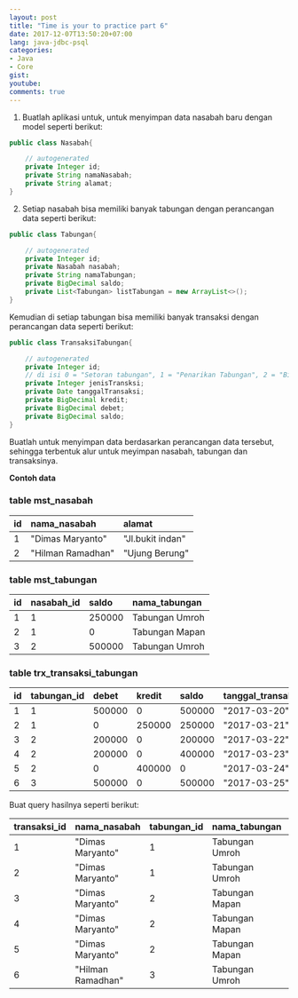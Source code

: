 ```yaml
---
layout: post
title: "Time is your to practice part 6"
date: 2017-12-07T13:50:20+07:00
lang: java-jdbc-psql
categories:
- Java
- Core
gist: 
youtube: 
comments: true
---
```


1. Buatlah aplikasi untuk, untuk menyimpan data nasabah baru dengan model seperti berikut:
```java
public class Nasabah{

    // autogenerated
    private Integer id;
    private String namaNasabah;
    private String alamat;
}
```

2. Setiap nasabah bisa memiliki banyak tabungan dengan perancangan data seperti berikut:
```java
public class Tabungan{

    // autogenerated
    private Integer id;
    private Nasabah nasabah;
    private String namaTabungan;
    private BigDecimal saldo;
    private List<Tabungan> listTabungan = new ArrayList<>();
}
```
Kemudian di setiap tabungan bisa memiliki banyak transaksi dengan perancangan data seperti berikut:
```java
public class TransaksiTabungan{

    // autogenerated
    private Integer id;
    // di isi 0 = "Setoran tabungan", 1 = "Penarikan Tabungan", 2 = "Biaya Admin"
    private Integer jenisTransksi;
    private Date tanggalTransaksi;
    private BigDecimal kredit;
    private BigDecimal debet;
    private BigDecimal saldo;
}
```
Buatlah untuk menyimpan data berdasarkan perancangan data tersebut, sehingga terbentuk alur untuk meyimpan nasabah, tabungan dan transaksinya.

**Contoh data**

### table mst_nasabah

| id    | nama_nasabah      | alamat                |
| :---  | :------           | :----                 |
| 1     | "Dimas Maryanto"  | "Jl.bukit indan"      |
| 2     | "Hilman Ramadhan" | "Ujung Berung"        |

### table mst_tabungan

| id    | nasabah_id        | saldo   | nama_tabungan   |
| :---  | :------           | :----   | :---            |
| 1     | 1                 | 250000  | Tabungan Umroh  |
| 2     | 1                 | 0       | Tabungan Mapan  |
| 3     | 2                 | 500000  | Tabungan Umroh  |

### table trx_transaksi_tabungan

| id    | tabungan_id       | debet     | kredit    | saldo     | tanggal_transaksi |
| :---  | :------           | :----     | :---      | :--       | :--               |
| 1     | 1                 | 500000    | 0         | 500000    | "2017-03-20"      |
| 2     | 1                 | 0         | 250000    | 250000    | "2017-03-21"      |
| 3     | 2                 | 200000    | 0         | 200000    | "2017-03-22"      |
| 4     | 2                 | 200000    | 0         | 400000    | "2017-03-23"      |
| 5     | 2                 | 0         | 400000    | 0         | "2017-03-24"      |
| 6     | 3                 | 500000    | 0         | 500000    | "2017-03-25"      |

Buat query hasilnya seperti berikut:

| transaksi_id  | nama_nasabah      | tabungan_id | nama_tabungan       | debet     | kredit    | saldo     | tanggal_transaksi |
| :--           | :---              | :------     | :---                | :----     | :---      | :--       | :--               |
| 1             | "Dimas Maryanto"  | 1           | Tabungan Umroh      | 500000    | 0         | 500000    | "2017-03-20"      |
| 2             | "Dimas Maryanto"  | 1           | Tabungan Umroh      | 0         | 250000    | 250000    | "2017-03-21"      |
| 3             | "Dimas Maryanto"  | 2           | Tabungan Mapan      | 200000    | 0         | 200000    | "2017-03-22"      |
| 4             | "Dimas Maryanto"  | 2           | Tabungan Mapan      | 200000    | 0         | 400000    | "2017-03-23"      |
| 5             | "Dimas Maryanto"  | 2           | Tabungan Mapan      | 0         | 400000    | 0         | "2017-03-24"      |
| 6             | "Hilman Ramadhan" | 3           | Tabungan Umroh      | 500000    | 0         | 500000    | "2017-03-25"      |
